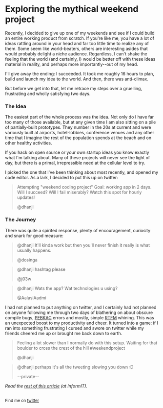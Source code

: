 <meta published="01 Feb 2012"/>

# Exploring the mythical weekend project

Recently, I decided to give up one of my weekends and see if I could build an entire working product
from scratch. If you're like me, you have a lot of ideas rattling around in your head
and far too little time to realize any of them. Some seem like world-beaters, others are interesting
asides that would probably delight a niche audience. Regardless, I can't shake the feeling that the
world (and certainly, I) would be better off with these ideas material in reality, and perhaps more
 importantly--out of my head.

I'll give away the ending: I succeeded. It took me roughly 16 hours to plan, build and
launch my idea to the world. And then, there was anti-climax.

But before we get into that, let me retrace my steps over a gruelling, frustrating
and wholly satisfying two days.

### The Idea

The easiest part of the whole process was the idea. Not only do I have far too many of those available,
but at any given time I am also sitting on a pile of partially-built prototypes. They number in
the 20s at current and were variously built at airports, hotel-lobbies, conference venues and any
other time that I imagine the rest of the population spends at the beach and on other healthy activities.

If you hack on open source or your own startup ideas you know exactly what I'm talking about. Many of
these projects will never see the light of day, but there is a primal, irrepressible need at the
 cellular level to try.

I picked the one that I've been thinking about most recently, and opened my code editor. As a lark,
I decided to put this up on twitter:

<blockquote class="twitter-tweet"><p>
Attempting "weekend coding project" Goal: working app in 2 days. Will I succeed? Will I fail miserably?
 Watch this spot for hourly updates!</p>@dhanji
</blockquote>

### The Journey

There was quite a spirited response, plenty of encouragement, curiosity and snark for good measure:

<blockquote class="twitter-tweet"><p>
@dhanji It'll kinda work but then you'll never finish it really is what usually happens.</p>
@dosinga
</blockquote>

<blockquote class="twitter-tweet"><p>
@dhanji hashtag please</p>
@j03w
</blockquote>

<blockquote class="twitter-tweet"><p>
@dhanji Wats the app? Wat technologies u using?</p>
@AalasiAadmi
</blockquote>

I had not planned to put anything on twitter, and I certainly had not planned on anyone following me
through two days of blathering on about obscure compile bugs, [PEBKAC](http://en.wikipedia.org/wiki/User_error)
 errors and mostly, simple [RTFM](http://en.wikipedia.org/wiki/Rtfm) whining.
This was an unexpected boost to my productivity and cheer. It turned into a game: if I ran into something
frustrating I cursed and swore on twitter while my friends cheered me up or brought me back down to earth.

<blockquote class="twitter-tweet"><p>
Feeling a lot slower than I normally do with this setup. Waiting for that boulder to cross the crest
 of the hill #weekendproject</p>
@dhanji
</blockquote>

<blockquote class="twitter-tweet"><p>
@dhanji perhaps it's all the tweeting slowing you down :D</p>
--private--
</blockquote>

<i>Read the <a href="http://www.informit.com/articles/article.aspx?p=1829420">rest of this article</a> (at InformIT).</i>

<br>

<div style="font-size: small;">Find me on <a href="http://twitter.com/dhanji">twitter</a></div>
